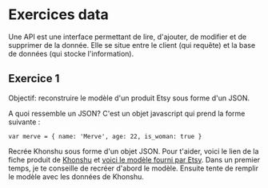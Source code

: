 # Exercices data

Une API est une interface permettant de lire, d'ajouter, de modifier et de supprimer de la donnée. Elle se situe entre le client (qui requête) et la base de données (qui stocke l'information).

## Exercice 1

Objectif: reconstruire le modèle d'un produit Etsy sous forme d'un JSON.

A quoi ressemble un JSON? C'est un objet javascript qui prend la forme suivante :

`
var merve = {
  name: 'Merve',
  age: 22,
  is_woman: true
}
`

Recrée Khonshu sous forme d'un objet JSON. Pour t'aider, voici le lien de la fiche produit de [Khonshu](https://www.etsy.com/fr/listing/1204024800/khonshu-poster-a3-marvel-2022-moon) et [voici le modèle fourni par Etsy](https://www.etsy.com/developers/documentation/reference/listing#section_fields).
Dans un premier temps, je te conseille de recréer d'abord le modèle. Ensuite tente de remplir le modèle avec les données de Khonshu.
